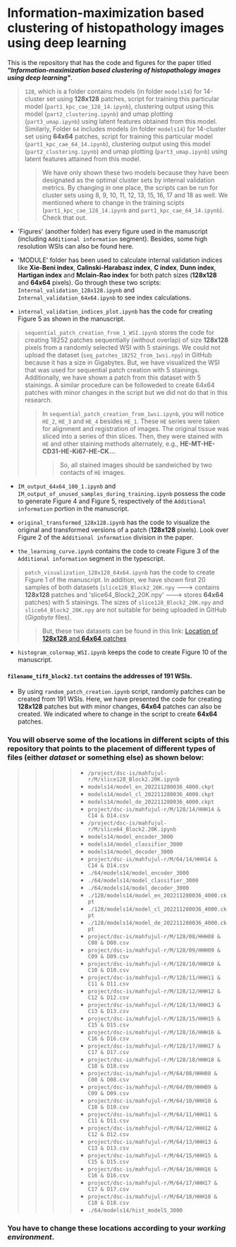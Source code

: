 # Information-maximization based clustering of histopathology images using deep learning

This is the repository that has the code and figures for the paper titled _**"Information-maximization based clustering of histopathology images using deep learning"**_.

> `128`, which is a folder contains models (in folder `models14`) for 14-cluster set using __128x128__ patches, script for training this particular model (`part1_kpc_cae_128_14.ipynb`), clustering output using this model (`part2_clustering.ipynb`) and umap plotting (`part3_umap.ipynb`) using latent features obtained from this model. Similarly, Folder `64` includes models (in folder `models14`) for 14-cluster set using __64x64__ patches, script for training this particular model (`part1_kpc_cae_64_14.ipynb`), clustering output using this model (`part2_clustering.ipynb`) and umap plotting (`part3_umap.ipynb`) using latent features attained from this model.
>> We have only shown these two models because they have been designated as the optimal cluster sets by internal validation metrics. By changing in one place, the scripts can be run for cluster sets using 8, 9, 10, 11, 12, 13, 15, 16, 17 and 18 as well. We mentioned where to change in the training scipts (`part1_kpc_cae_128_14.ipynb` and `part1_kpc_cae_64_14.ipynb`). Check that out.

- 'Figures' (another folder) has every figure used in the manuscript (including `Additional information` segment). Besides, some high resolution WSIs can also be found here.

- 'MODULE' folder has been used to calculate internal validation indices like __Xie-Beni index__, __Calinski-Harabasz index__, __C index__, __Dunn index__, __Hartigan index__ and __Mclain-Rao index__ for both patch sizes (__128x128__ and __64x64__ pixels). Go through these two scripts: `Internal_validation_128x128.ipynb` and `Internal_validation_64x64.ipynb` to see index calculations.

- `internal_validation_indices_plot.ipynb` has the code for creating Figure 5 as shown in the manuscript.

> `sequential_patch_creation_from_1_WSI.ipynb` stores the code for creating 18252 patches sequentially (without overlap) of size __128x128__ pixels from a randomly selected WSI with 5 stainings. We could not upload the dataset (`seq_patches_18252_from_1wsi.npy`) in GitHub because it has a size in Gigabytes. But, we have visualized the WSI that was used for sequential patch creation with 5 stainings. Additionally, we have shown a patch from this dataset with 5 stainings. A similar procedure can be followeded to create 64x64 patches with minor changes in the script but we did not do that in this research.
>> In `sequential_patch_creation_from_1wsi.ipynb`, you will notice `HE_2`, `HE_3` and `HE_4` besides `HE_1`. These `HE` series were taken for alignment and registration of images. The original tissue was sliced into a series of thin slices. Then, they were stained with `HE` and other staining methods alternately, e.g., __HE-MT-HE-CD31-HE-Ki67-HE-CK...__
>>> So, all stained images should be sandwiched by two contacts of `HE` images.  

- `IM_output_64x64_100_1.ipynb` and `IM_output_of_unused_samples_during_training.ipynb` possess the code to generate Figure 4 and Figure 5, respectively of the `Additional information` portion in the manuscript.

- `original_transformed_128x128.ipynb` has the code to visualize the original and transformed versions of a patch (__128x128__ pixels). Look over Figure 2 of the `Additional information` division in the paper.

- `the_learning_curve.ipynb` contains the code to create Figure 3 of the `Additional information` segment in the typescript.

> `patch_visualization_128x128_64x64.ipynb` has the code to create Figure 1 of the manuscript. In addition, we have shown first 20 samples of both datasets (`slice128_Block2_20K.npy` ---> contains __128x128__ patches and 'slice64_Block2_20K.npy' ---> stores __64x64__ patches) with 5 stainings. The sizes of `slice128_Block2_20K.npy` and `slice64_Block2_20K.npy` are not suitable for being uploaded in GitHub (_Gigabyte_ files).
>> But, these two datasets can be found in this link: [Location of __128x128__ and __64x64__ patches](https://figshare.com/articles/dataset/Random_patches_from_histopathological_images_of_KPC_mouse/24129360)

- `histogram_colormap_WSI.ipynb` keeps the code to create Figure 10 of the manuscript.

#### `filename_tif8_block2.txt` contains the addresses of 191 WSIs.

- By using `random_patch_creation.ipynb` script, randomly patches can be created from 191 WSIs. Here, we have presented the code for creating __128x128__ patches but with minor changes, __64x64__ patches can also be created. We indicated where to change in the script to create __64x64__ patches.

### You will observe some of the locations in different scipts of this repository that points to the placement of different types of files (either _dataset_ or something else) as shown below:

>>>> - `/project/dsc-is/mahfujul-r/M/slice128_Block2.20K.ipynb`
>>>> - `models14/model_en_202211280036_4000.ckpt`
>>>> - `models14/model_cl_202211280036_4000.ckpt`
>>>> - `models14/model_de_202211280036_4000.ckpt`
>>>> - `project/dsc-is/mahfujul-r/M/128/14/HHH14 & C14 & D14.csv`
>>>> - `/project/dsc-is/mahfujul-r/M/slice64_Block2.20K.ipynb`
>>>> - `models14/model_encoder_3000`
>>>> - `models14/model_classifier_3000`
>>>> - `models14/model_decoder_3000`
>>>> - `project/dsc-is/mahfujul-r/M/64/14/HHH14 & C14 & D14.csv`
>>>> - `./64/models14/model_encoder_3000`
>>>> - `./64/models14/model_classifier_3000`
>>>> - `./64/models14/model_decoder_3000`
>>>> - `./128/models14/model_en_202211280036_4000.ckpt`
>>>> - `./128/models14/model_cl_202211280036_4000.ckpt`
>>>> - `./128/models14/model_de_202211280036_4000.ckpt`
>>>> - `project/dsc-is/mahfujul-r/M/128/08/HHH08 & C08 & D08.csv`
>>>> - `project/dsc-is/mahfujul-r/M/128/09/HHH09 & C09 & D09.csv`
>>>> - `project/dsc-is/mahfujul-r/M/128/10/HHH10 & C10 & D10.csv`
>>>> - `project/dsc-is/mahfujul-r/M/128/11/HHH11 & C11 & D11.csv`
>>>> - `project/dsc-is/mahfujul-r/M/128/12/HHH12 & C12 & D12.csv`
>>>> - `project/dsc-is/mahfujul-r/M/128/13/HHH13 & C13 & D13.csv`
>>>> - `project/dsc-is/mahfujul-r/M/128/15/HHH15 & C15 & D15.csv`
>>>> - `project/dsc-is/mahfujul-r/M/128/16/HHH16 & C16 & D16.csv`
>>>> - `project/dsc-is/mahfujul-r/M/128/17/HHH17 & C17 & D17.csv`
>>>> - `project/dsc-is/mahfujul-r/M/128/18/HHH18 & C18 & D18.csv`
>>>> - `project/dsc-is/mahfujul-r/M/64/08/HHH08 & C08 & D08.csv`
>>>> - `project/dsc-is/mahfujul-r/M/64/09/HHH09 & C09 & D09.csv`
>>>> - `project/dsc-is/mahfujul-r/M/64/10/HHH10 & C10 & D10.csv`
>>>> - `project/dsc-is/mahfujul-r/M/64/11/HHH11 & C11 & D11.csv`
>>>> - `project/dsc-is/mahfujul-r/M/64/12/HHH12 & C12 & D12.csv`
>>>> - `project/dsc-is/mahfujul-r/M/64/13/HHH13 & C13 & D13.csv`
>>>> - `project/dsc-is/mahfujul-r/M/64/15/HHH15 & C15 & D15.csv`
>>>> - `project/dsc-is/mahfujul-r/M/64/16/HHH16 & C16 & D16.csv`
>>>> - `project/dsc-is/mahfujul-r/M/64/17/HHH17 & C17 & D17.csv`
>>>> - `project/dsc-is/mahfujul-r/M/64/18/HHH18 & C18 & D18.csv`
>>>> - `./64/models14/hist_modelS_3000`

### You have to change these locations according to your _working environment_.
